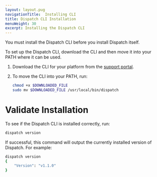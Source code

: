 ```yaml
---
layout: layout.pug
navigationTitle:  Installing CLI
title: Dispatch CLI Installation
menuWeight: 30
excerpt: Installing the Dispatch CLI
---
```

You must install the Dispatch CLI before you install Dispatch itself.

To set up the Dispatch CLI, download the CLI and then move it into your PATH where it can be used.

1. Download the CLI for your platform from the [support portal](https://support.d2iq.com/s/entitlement-based-product-downloads).
1. To move the CLI into your PATH, run:

    ```bash
    chmod +x $DOWNLOADED_FILE
    sudo mv $DOWNLOADED_FILE /usr/local/bin/dispatch
    ```

# Validate Installation

To see if the Dispatch CLI is installed correctly, run:

```bash
dispatch version
```

If successful, this command will output the currently installed version of Dispatch. For example:

```bash
dispatch version
{
    "Version": "v1.1.0"
}
```
